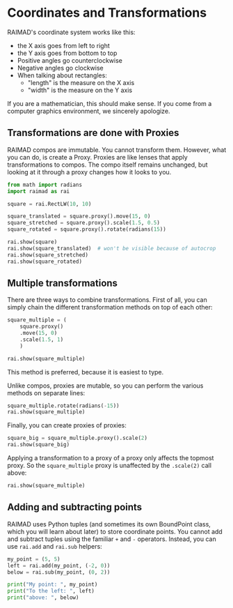 # Coordinates and Transformations

RAIMAD's coordinate system works like this:

- the X axis goes from left to right
- the Y axis goes from bottom to top
- Positive angles go counterclockwise
- Negative angles go clockwise
- When talking about rectangles:
    - "length" is the measure on the X axis
    - "width" is the measure on the Y axis

If you are a mathematician,
this should make sense.
If you come from a computer graphics environment,
we sincerely apologize.

## Transformations are done with Proxies

RAIMAD compos are immutable.
You cannot transform them.
However, what you can do,
is create a Proxy.
Proxies are like lenses that apply transformations to compos.
The compo itself remains unchanged,
but looking at it through a proxy changes how it looks to you.

```python exec
from math import radians
import raimad as rai

square = rai.RectLW(10, 10)

square_translated = square.proxy().move(15, 0)
square_stretched = square.proxy().scale(1.5, 0.5)
square_rotated = square.proxy().rotate(radians(15))

rai.show(square)
rai.show(square_translated)  # won't be visible because of autocrop
rai.show(square_stretched)
rai.show(square_rotated)
```

## Multiple transformations

There are three ways to combine transformations.
First of all, you can simply chain the different
transformation methods on top of each other:


```python exec
square_multiple = (
    square.proxy()
    .move(15, 0)
    .scale(1.5, 1)
    )

rai.show(square_multiple)
```

This method is preferred, 
because it is easiest to type.


Unlike compos, proxies are mutable,
so you can perform the various methods on separate lines:
```python exec
square_multiple.rotate(radians(-15))
rai.show(square_multiple)
```

Finally, you can create proxies of proxies:
```python exec
square_big = square_multiple.proxy().scale(2)
rai.show(square_big)
```

Applying a transformation to a proxy of a proxy only
affects the topmost proxy.
So the `square_multiple` proxy is unaffected
by the `.scale(2)` call above:

```python exec
rai.show(square_multiple)
```

## Adding and subtracting points

<!-- TODO boundpoint page -->

RAIMAD uses Python tuples
(and sometimes its own BoundPoint class,
which you will learn about later)
to store coordinate points.
You cannot add and subtract tuples using the familiar
`+` and `-` operators.
Instead, you can use `rai.add` and `rai.sub` helpers:

```python exec
my_point = (5, 5)
left = rai.add(my_point, (-2, 0))
below = rai.sub(my_point, (0, 2))

print("My point: ", my_point)
print("To the left: ", left)
print("above: ", below)
```
